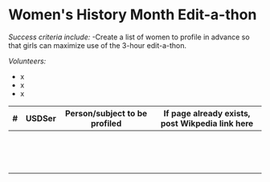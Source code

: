 # Women's History Month Edit-a-thon

*Success criteria include:*
-Create a list of women to profile in advance so that girls can maximize use of the 3-hour edit-a-thon.

*Volunteers:*
 - x
 - x
 - x

| #  | USDSer | Person/subject to be profiled  | If page already exists, post Wikpedia link here |
|---|---|---|---|
|   |   |   |   |
|   |   |   |   |
|   |   |   |   |
|   |   |   |   |
|   |   |   |   |
|   |   |   |   |
|   |   |   |   |
|   |   |   |   |
|   |   |   |   |
|   |   |   |   |
|   |   |   |   |
|   |   |   |   |
|   |   |   |   |
|   |   |   |   |
